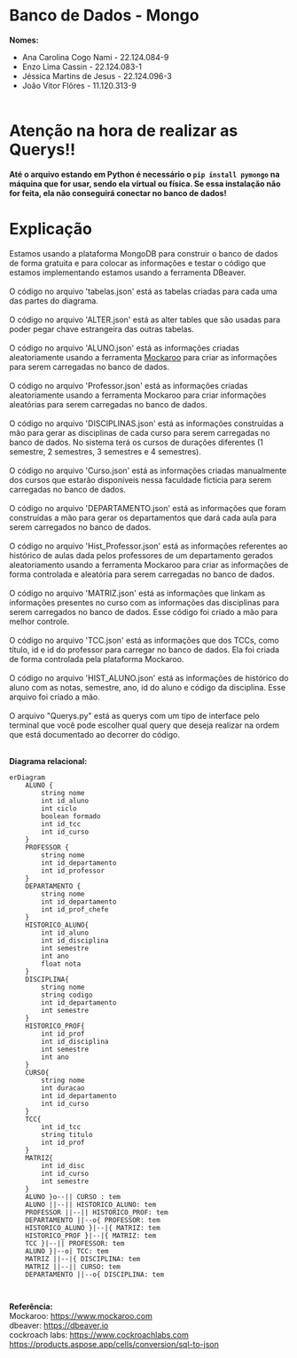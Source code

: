 # Banco de Dados - Mongo

**Nomes:**<br>
- Ana Carolina Cogo Nami - 22.124.084-9<br>
- Enzo Lima Cassin - 22.124.083-1
- Jéssica Martins de Jesus - 22.124.096-3
- João Vitor Flôres  - 11.120.313-9
<br><br>

# **Atenção na hora de realizar as Querys!!**
**Até o arquivo estando em Python é necessário o `pip install pymongo` na máquina que for usar, sendo ela virtual ou física. Se essa instalação não for feita, ela não conseguirá conectar no banco de dados!**

# Explicação
Estamos usando a plataforma MongoDB para construir o banco de dados de forma gratuita e para colocar as informações e testar o código que estamos implementando estamos usando a ferramenta DBeaver.<br><br>
O código no arquivo 'tabelas.json' está as tabelas criadas para cada uma das partes do diagrama.<br><br>
O código no arquivo 'ALTER.json' está as alter tables que são usadas para poder pegar chave estrangeira das outras tabelas. <br><br>
O código no arquivo 'ALUNO.json' está as informações criadas aleatoriamente usando a ferramenta [Mockaroo]([url](https://www.mockaroo.com)) para criar as informações para serem carregadas no banco de dados.<br><br>
O código no arquivo 'Professor.json' está as informações criadas aleatoriamente usando a ferramenta Mockaroo para criar informações aleatórias para serem carregadas no banco de dados.<br><br>
O código no arquivo 'DISCIPLINAS.json' está as informações construídas a mão para gerar as disciplinas de cada curso para serem carregadas no banco de dados. No sistema terá os cursos de durações diferentes (1 semestre, 2 semestres, 3 semestres e 4 semestres).<br><br>
O código no arquivo 'Curso.json' está as informações criadas manualmente dos cursos que estarão disponíveis nessa faculdade ficticia para serem carregadas no banco de dados. <br><br>
O código no arquivo 'DEPARTAMENTO.json' está as informações que foram construídas a mão para gerar os departamentos que dará cada aula para serem carregados no banco de dados. <br><br>
O código no arquivo 'Hist_Professor.json' está as informações referentes ao histórico de aulas dada pelos professores de um departamento gerados aleatoriamento usando a ferramenta Mockaroo para criar as informações de forma controlada e aleatória para serem carregadas no banco de dados. <br><br>
O código no arquivo 'MATRIZ.json' está as informações que linkam as informações presentes no curso com as informações das disciplinas para serem carregados no banco de dados. Esse código foi criado a mão para melhor controle.<br><br>
O código no arquivo 'TCC.json' está as informações que dos TCCs, como título, id e id do professor para carregar no banco de dados. Ela foi criada de forma controlada pela plataforma Mockaroo.<br><br>
O código no arquivo 'HIST_ALUNO.json' está as informações de histórico do aluno com as notas, semestre, ano, id do aluno e código da disciplina. Esse arquivo foi criado a mão.<br><br>
O arquivo "Querys.py" está as querys com um tipo de interface pelo terminal que você pode escolher qual query que deseja realizar na ordem que está documentado ao decorrer do código.<br><br>


**Diagrama relacional:**
``` mermaid
erDiagram
    ALUNO {
        string nome
        int id_aluno
        int ciclo
        boolean formado
        int id_tcc
        int id_curso
    }
    PROFESSOR {
        string nome
        int id_departamento
        int id_professor
    }
    DEPARTAMENTO {
        string nome
        int id_departamento
        int id_prof_chefe
    }
    HISTORICO_ALUNO{
        int id_aluno
        int id_disciplina
        int semestre
        int ano
        float nota
    }
    DISCIPLINA{
        string nome
        string codigo
        int id_departamento
        int semestre
    }
    HISTORICO_PROF{
        int id_prof
        int id_disciplina
        int semestre
        int ano
    }
    CURSO{
        string nome
        int duracao
        int id_departamento
        int id_curso
    }
    TCC{
        int id_tcc
        string titulo
        int id_prof
    } 
    MATRIZ{
        int id_disc
        int id_curso
        int semestre
    }
    ALUNO }o--|| CURSO : tem
    ALUNO ||--|| HISTORICO_ALUNO: tem
    PROFESSOR ||--|| HISTORICO_PROF: tem
    DEPARTAMENTO ||--o{ PROFESSOR: tem
    HISTORICO_ALUNO }|--|{ MATRIZ: tem
    HISTORICO_PROF }|--|{ MATRIZ: tem
    TCC }|--|| PROFESSOR: tem
    ALUNO }|--o| TCC: tem
    MATRIZ ||--|{ DISCIPLINA: tem
    MATRIZ ||--|| CURSO: tem
    DEPARTAMENTO ||--o{ DISCIPLINA: tem

  
```

**Referência:** <br>
Mockaroo: https://www.mockaroo.com <br>
dbeaver: https://dbeaver.io <br>
cockroach labs: https://www.cockroachlabs.com <br>
https://products.aspose.app/cells/conversion/sql-to-json
